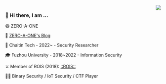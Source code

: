 <img align="right" src="https://github-readme-stats.vercel.app/api?username=ZERO-A-ONE&show_icons=true&icon_color=0366d6&bg_color=ffffff&hide_title=true" />

### 👋 Hi there, I am ...

😄 ZERO-A-ONE 

📕 [ZERO-A-ONE's Blog](https://www.anquanke.com/member.html?memberId=143126)

🏢 Chaitin Tech - 2022~ - Security Researcher

🎓 Fuzhou University - 2018~2022 - Information Security

⚔️ Member of ROIS (2018): [::ROIS::](https://rois.io/)

🧑‍💻 Binary Security / IoT Security  / CTF Player
